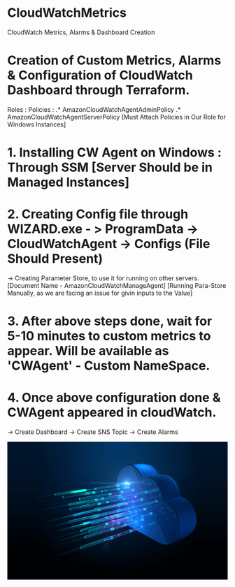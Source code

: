 # CloudWatchMetrics
CloudWatch Metrics, Alarms &amp; Dashboard Creation


# Creation of Custom Metrics, Alarms & Configuration of CloudWatch Dashboard through Terraform.

Roles : Policies :
.* AmazonCloudWatchAgentAdminPolicy
.* AmazonCloudWatchAgentServerPolicy  [Must Attach Policies in Our Role for Windows Instances]

# 1. Installing CW Agent on Windows : Through SSM [Server Should be in Managed Instances]

# 2. Creating Config file through WIZARD.exe - > ProgramData -> CloudWatchAgent -> Configs (File Should Present)
-> Creating Parameter Store, to use it for running on other servers. [Document Name - AmazonCloudWatchManageAgent]
[Running Para-Store Manually, as we are facing an issue for givin inputs to the Value]

# 3. After above steps done, wait for 5-10 minutes to custom metrics to appear. Will be available as 'CWAgent' - Custom NameSpace.

# 4. Once above configuration done & CWAgent appeared in cloudWatch.
-> Create Dashboard
-> Create SNS Topic
-> Create Alarms

![alt text](https://github.com/shubhdev79/CloudWatchMetrics/blob/master/CloudOPs.png)

